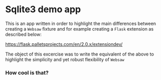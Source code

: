 # Sqlite3 demo app 

This is an app written in order to highlight the main differences between creating a ``` Websaw ``` fixture and for example creating a ``` Flask ``` extension as described below: 

https://flask.palletsprojects.com/en/2.0.x/extensiondev/

The object of this excercise was to write the equivalent of the above to highlight the simplicity and yet robust flexibility of ``` Websaw ``` 

### How cool is that?


